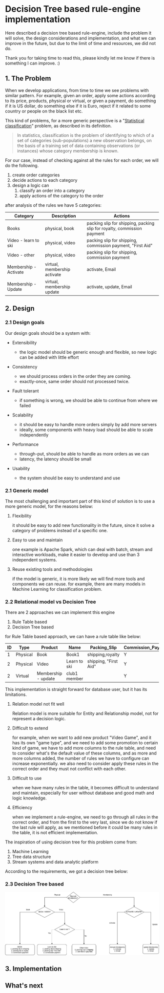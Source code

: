 # Decision Tree based rule-engine implementation

Here described a decision tree based rule-engine, include the problem it will solve, the design considerations and implementation, and what we can improve in the future, but due to the limit of time and resources, we did not do.

Thank you for taking time to read this, please kindly let me know if there is something I can improve. :)

## 1. The Problem

When we develop applications, from time to time we see problems with similar pattern. For example, given an order, apply some actions according to its price, products, physical or virtual, or given a payment, do something if it is US dollar, do something else if it is Euro, reject if it related to some country or people on the black list etc.

This kind of problems, for a more generic perspective is a "[Statistical classification](https://en.wikipedia.org/wiki/Statistical_classification)" problem, as described in its definition.

> In statistics, classification is the problem of identifying to which of a set of categories (sub-populations) a new observation belongs, on the basis of a training set of data containing observations (or instances) whose category membership is known.

For our case, instead of checking against all the rules for each order, we will do the following.

1. create order categories
2. decide actions to each category
3. design a logic can
   1) classify an order into a category
   2) apply actions of the category to the order

after analysis of the rules we have 5 categories:

| Category | Description |Actions |
|------------|----------|-----------|
| Books | physical, book | packing slip for shipping, packing slip for royalty, commission payment|
| Video - learn to ski|physical, video | packing slip for shipping, commission payment, "First Aid"|
| Video - other | physical, video |  packing slip for shipping, commission payment |
| Membership - Activate | virtual, membership activate | activate, Email |
| Membership - Update | virtual, membership update | activate, update, Email |

## 2. Design

### 2.1 Design goals
Our design goals should be a system with:
* Extensibility
  - the logic model should be generic enough and flexible, so new logic can be added with little effort
  
* Consistency
  - we should process orders in the order they are coming.
  - exactly-once, same order should not processed twice.

* Fault tolerant
  - if something is wrong, we should be able to continue from where we failed
  
* Scalability
  - it should be easy to handle more orders simply by add more servers
  - ideally, some components with heavy load should be able to scale independently
  
* Performance
  - through-put, should be able to handle as more orders as we can
  - latency, the latency should be small
  
* Usability
  - the system should be easy to understand and use

### 2.1 Generic model
The most challenging and important part of this kind of solution is to use a more generic model, for the reasons below:

1. Flexibility

    it should be easy to add new functionality in the future, since it solve a category of problems instead of a specific one.

2. Easy to use and maintain

    one example is Apache Spark, which can deal with batch, stream and interactive workloads, make it easier to develop and use than 3 independent systems.

3. Reuse existing tools and methodologies
    
    if the model is generic, it is more likely we will find more tools and components we can reuse. for example, there are many models in Machine Learning for classification problem.

### 2.2 Relational model vs Decision Tree


There are 2 approaches we can implement this engine

1. Rule Table based
2. Decision Tree based

for Rule Table based approach, we can have a rule table like below:

| ID | Type | Product | Name | Packing_Slip | Commission_Payment | Email | Membership_action |
|-----|-----|-----|-----|-----|-------|------|------|
| 1 | Physical | Book | Book1 | shipping,royalty | Y | N | |
| 2 | Physical | Video | Learn to ski | shipping, "First Aid" | Y | N | |
| 2 | Virtual | Membership - update | club1 member | | Y | Y | U,A |

This implementation is straight forward for database user, but it has its limitations.

1. Relation model not fit well
   
   Relation model is more suitable for Entity and Relationship model, not for represent a decision logic.

2. Difficult to extend
   
   for example, when we want to add new product "Video Game", and it has its own "game type", and we need to add some promotion to certain kind of game, we have to add more columns to the rule table, and need to consider what's the default value of these columns, and as more and more columns added, the number of rules we have to configure can increase exponentially. we also need to consider apply these rules in the correct order and they must not conflict with each other.

3. Difficult to use

   when we have many rules in the table, it becomes difficult to understand and maintain, especially for user without database and good math and logic knowledge.

4. Efficiency

   when we implement a rule-engine, we need to go through all rules in the correct order, and from the first to the very last, since we do not know if the last rule will apply, as we mentioned before it could be many rules in the table, it is not efficient implementation.

The inspiration of using decision tree for this problem come from:

1. Machine Learning
2. Tree data structure
3. Stream systems and data analytic platform

According to the requirements, we got a decision tree below:

### 2.3 Decision Tree based 

![decision tree](https://github.com/sujoe77/backend/blob/master/rule_engine/img/rule-engine.jpg "rule-engine.jpg")

## 3. Implementation

## What's next
